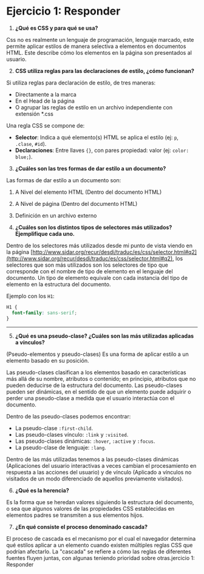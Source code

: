 # Ejercicio 1: Responder

1. **¿Qué es CSS y para qué se usa?**

Css no es realmente un lenguaje de programación, lenguaje marcado, este permite aplicar estilos de manera selectiva a elementos en documentos HTML. Este describe cómo los elementos en la página son presentados al usuario.

2. **CSS utiliza reglas para las declaraciones de estilo, ¿cómo funcionan?**

Si utiliza reglas para declaración de estilo, de tres maneras:

- Directamente a la marca
- En el Head de la página
- O agrupar las reglas de estilo en un archivo independiente con extensión \*.css

Una regla CSS se compone de:

- **Selector**: Indica a qué elemento(s) HTML se aplica el estilo (ej: `p`, `.clase`, `#id`).
- **Declaraciones**: Entre llaves `{}`, con pares propiedad: valor (ej: `color: blue;`).

3. **¿Cuáles son las tres formas de dar estilo a un documento?**

Las formas de dar estilo a un documento son:

1. A Nivel del elemento HTML (Dentro del documento HTML)
2. A Nivel de página (Dentro del documento HTML)
3. Definición en un archivo externo

4. **¿Cuáles son los distintos tipos de selectores más utilizados? Ejemplifique cada uno.**

Dentro de los selectores más utilizados desde mi punto de vista viendo en la página [http://www.sidar.org/recur/desdi/traduc/es/css/selector.html#q2](http://www.sidar.org/recur/desdi/traduc/es/css/selector.html#q2), los selectores que son más utilizados son los selectores de tipo que corresponde con el nombre de tipo de elemento en el lenguaje del documento. Un tipo de elemento equivale con cada instancia del tipo de elemento en la estructura del documento.

Ejemplo con los `H1`:

```css
H1 {
  font-family: sans-serif;
}
```

---

5. **¿Qué es una pseudo-clase? ¿Cuáles son las más utilizadas aplicadas a vínculos?**

(Pseudo-elementos y pseudo-clases) Es una forma de aplicar estilo a un elemento basado en su posición.

Las pseudo-clases clasifican a los elementos basado en características más allá de su nombre, atributos o contenido; en principio, atributos que no pueden deducirse de la estructura del documento. Las pseudo-clases pueden ser dinámicas, en el sentido de que un elemento puede adquirir o perder una pseudo-clase a medida que el usuario interactúa con el documento.

Dentro de las pseudo-clases podemos encontrar:

- La pseudo-clase `:first-child`.
- Las pseudo-clases vínculo: `:link` y `:visited`.
- Las pseudo-clases dinámicas: `:hover`, `:active` y `:focus`.
- La pseudo-clase de lenguaje: `:lang`.

Dentro de las más utilizadas tenemos a las pseudo-clases dinámicas (Aplicaciones del usuario interactivas a veces cambian el procesamiento en respuesta a las acciones del usuario) y de vínculo (Aplicado a vínculos no visitados de un modo diferenciado de aquellos previamente visitados).

6. **¿Qué es la herencia?**

Es la forma que se heredan valores siguiendo la estructura del documento, o sea que algunos valores de las propiedades CSS establecidas en elementos padres se transmiten a sus elementos hijos.

7. **¿En qué consiste el proceso denominado cascada?**

El proceso de cascada es el mecanismo por el cual el navegador determina qué estilos aplicar a un elemento cuando existen múltiples reglas CSS que podrían afectarlo. La "cascada" se refiere a cómo las reglas de diferentes fuentes fluyen juntas, con algunas teniendo prioridad sobre otras.jercicio 1: Responder

